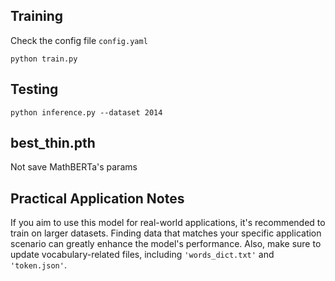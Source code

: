 ## Training

Check the config file ```config.yaml``` 

```
python train.py
```

## Testing

```
python inference.py --dataset 2014
```


## best_thin.pth
Not save MathBERTa's params



## Practical Application Notes

If you aim to use this model for real-world applications, it's recommended to train on larger datasets. Finding data that matches your specific application scenario can greatly enhance the model's performance. Also, make sure to update vocabulary-related files, including `'words_dict.txt'` and `'token.json'`.
